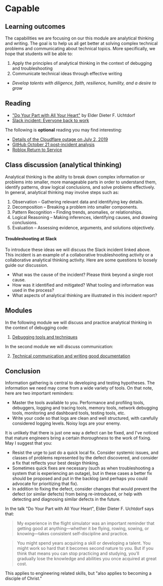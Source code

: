 # Capable

## Learning outcomes

The capabilities we are focusing on our this module are analytical thinking and writing. The goal is to help us all get better at solving complex technical problems and communicating about technical topics. More specifically, we hope that students will be able to:

1. Apply the principles of analytical thinking in the context of debugging and troubleshooting
2. Communicate technical ideas through effective writing

* *Develop talents with diligence, faith, resilience, humility, and a desire to grow*

## Reading

* ["Do Your Part with All Your Heart"](https://www.churchofjesuschrist.org/study/general-conference/2025/10/16uchtdorf?lang=eng) by Elder Dieter F. Uchtdorf
* [Slack incident: Everyone back to work](https://slack.engineering/slacks-outage-on-january-4th-2021/)

The following is **optional** reading you may find interesting:

* [Details of the Cloudflare outage on July 2, 2019](https://blog.cloudflare.com/details-of-the-cloudflare-outage-on-july-2-2019/)
* [GitHub October 21 post-incident analysis](https://github.blog/news-insights/company-news/oct21-post-incident-analysis/)
* [Roblox Return to Service](https://corp.roblox.com/newsroom/2022/01/roblox-return-to-service-10-28-10-31-2021)

## Class discussion (analytical thinking)

Analytical thinking is the ability to break down complex information or problems into smaller, more manageable parts in order to understand them, identify patterns, draw logical conclusions, and solve problems effectively. In general, analytical thinking may involve steps such as: 

1. Observation – Gathering relevant data and identifying key details.
2. Decomposition – Breaking a problem into smaller components.
3. Pattern Recognition – Finding trends, anomalies, or relationships.
4. Logical Reasoning – Making inferences, identifying causes, and drawing conclusions.
5. Evaluation – Assessing evidence, arguments, and solutions objectively.

#### Troubleshooting at Slack

To introduce these ideas we will discuss the Slack incident linked above. This incident is an example of a collaborative troubleshooting activity or a collaborative analytical thinking activity. Here are some questions to loosely guide our discussion.

* What was the cause of the incident? Please think beyond a single root cause.
* How was it identified and mitigated? What tooling and information was used in the process?
* What aspects of analytical thinking are illustrated in this incident report? 

## Modules

In the following module we will discuss and practice analytical thinking in the context of debugging code:

1. [Debugging tools and techniques](debugging.md)

In the second module we will discuss communication:

2. [Technical communication and writing good documentation](communication.md)

## Conclusion

Information gathering is central to developing and testing hypotheses. The information we need may come from a wide variety of tools. On that note, here are two important reminders:

* Master the tools available to you. Performance and profiling tools, debuggers, logging and tracing tools, memory tools, network debugging tools, monitoring and dashboard tools, testing tools, etc.
* Write your code so that logs are clean and well structured, with carefully considered logging levels. Noisy logs are your enemy.

It is unlikely that there is just one way a defect can be fixed, and I've noticed that mature engineers bring a certain *thoroughness* to the work of fixing. May I suggest that you:

* Resist the urge to just do a quick local fix. Consider systemic issues, and classes of problems represented by the defect discovered, and consider a fix that reflects your best design thinking.
* Sometimes quick fixes are necessary (such as when troubleshooting a system that is experiencing an outage), but in these cases a better fix should be proposed and put in the backlog (and perhaps you could advocate for prioritizing that fix).
* In addition to fixing the defect, consider changes that would prevent the defect (or similar defects) from being re-introduced, or help with detecting and diagnosing similar defects in the future.

In the talk "Do Your Part with All Your Heart", Elder Dieter F. Uchtdorf says that:

> My experience in the flight simulator was an important reminder that getting good at anything—whether it be flying, rowing, sowing, or knowing—takes consistent self-discipline and practice.

> You might spend years acquiring a skill or developing a talent. You might work so hard that it becomes second nature to you. But if you think that means you can stop practicing and studying, you’ll gradually lose the knowledge and abilities you once acquired at great cost.

This applies to engineering related skills, but "also applies to becoming a disciple of Christ."